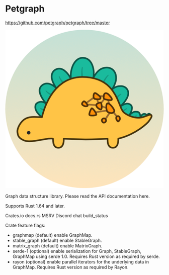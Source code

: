 # Petgraph

https://github.com/petgraph/petgraph/tree/master

![petgraph](https://github.com/petgraph/petgraph/raw/master/assets/graphosaurus-512.png)

Graph data structure library. Please read the API documentation here.

Supports Rust 1.64 and later.

Crates.io docs.rs MSRV Discord chat build_status

Crate feature flags:

- graphmap (default) enable GraphMap.
- stable_graph (default) enable StableGraph.
- matrix_graph (default) enable MatrixGraph.
- serde-1 (optional) enable serialization for Graph, StableGraph, GraphMap using serde 1.0. Requires Rust version as required by serde.
- rayon (optional) enable parallel iterators for the underlying data in GraphMap. Requires Rust version as required by Rayon.



